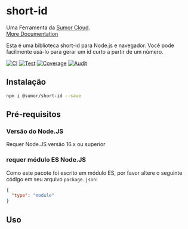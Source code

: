 # short-id

Uma Ferramenta da [Sumor Cloud](https://sumor.cloud).  
[More Documentation](https://sumor.cloud)

Esta é uma biblioteca short-id para Node.js e navegador.
Você pode facilmente usá-lo para gerar um id curto a partir de um número.

[![CI](https://github.com/sumor-cloud/short-id/actions/workflows/ci.yml/badge.svg)](https://github.com/sumor-cloud/short-id/actions/workflows/ci.yml)
[![Test](https://github.com/sumor-cloud/short-id/actions/workflows/ut.yml/badge.svg)](https://github.com/sumor-cloud/short-id/actions/workflows/ut.yml)
[![Coverage](https://github.com/sumor-cloud/short-id/actions/workflows/coverage.yml/badge.svg)](https://github.com/sumor-cloud/short-id/actions/workflows/coverage.yml)
[![Audit](https://github.com/sumor-cloud/short-id/actions/workflows/audit.yml/badge.svg)](https://github.com/sumor-cloud/short-id/actions/workflows/audit.yml)

## Instalação

```bash
npm i @sumor/short-id --save
```

## Pré-requisitos

### Versão do Node.JS

Requer Node.JS versão 16.x ou superior

### requer módulo ES Node.JS

Como este pacote foi escrito em módulo ES,
por favor altere o seguinte código em seu arquivo `package.json`:

```json
{
  "type": "module"
}
```

## Uso